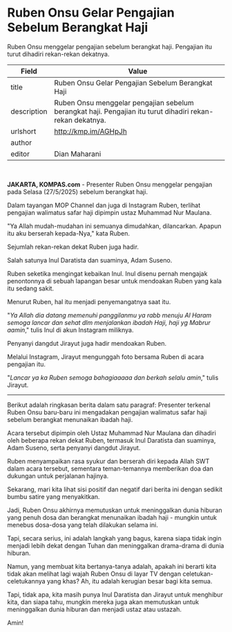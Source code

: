 # Ruben Onsu Gelar Pengajian Sebelum Berangkat Haji

Ruben Onsu menggelar pengajian sebelum berangkat haji. Pengajian itu turut dihadiri rekan-rekan dekatnya.

| Field       | Value                                                       |
|-------------|-------------------------------------------------------------|
| title       | Ruben Onsu Gelar Pengajian Sebelum Berangkat Haji |
| description | Ruben Onsu menggelar pengajian sebelum berangkat haji. Pengajian itu turut dihadiri rekan-rekan dekatnya. |
| urlshort    | http://kmp.im/AGHpJh |
| author      |  |
| editor      | Dian Maharani |

 

**JAKARTA, KOMPAS.com** - Presenter Ruben Onsu menggelar pengajian pada Selasa (27/5/2025) sebelum berangkat haji.

Dalam tayangan MOP Channel dan juga di Instagram Ruben, terlihat pengajian walimatus safar haji dipimpin ustaz Muhammad Nur Maulana.

\"Ya Allah mudah-mudahan ini semuanya dimudahkan, dilancarkan. Apapun itu aku berserah kepada-Nya,\" kata Ruben.

Sejumlah rekan-rekan dekat Ruben juga hadir.

Salah satunya Inul Daratista dan suaminya, Adam Suseno.

Ruben seketika mengingat kebaikan Inul. Inul disenu pernah mengajak penontonnya di sebuah lapangan besar untuk mendoakan Ruben yang kala itu sedang sakit.

Menurut Ruben, hal itu menjadi penyemangatnya saat itu.

\"*Ya Allah dia datang memenuhi panggilanmu ya rabb menuju Al Haram semoga lancar dan sehat dlm menjalankan ibadah Haji, haji yg Mabrur aamin*,\" tulis Inul di akun Instagram miliknya.

Penyanyi dangdut Jirayut juga hadir mendoakan Ruben.

Melalui Instagram, Jirayut mengunggah foto bersama Ruben di acara pengajian itu.

\"*Lancar ya ka Ruben semoga bahagiaaaaa dan berkah selalu amin*,\" tulis Jirayut.

---
Berikut adalah ringkasan berita dalam satu paragraf: Presenter terkenal Ruben Onsu baru-baru ini mengadakan pengajian walimatus safar haji sebelum berangkat menunaikan ibadah haji.

 Acara tersebut dipimpin oleh Ustaz Muhammad Nur Maulana dan dihadiri oleh beberapa rekan dekat Ruben, termasuk Inul Daratista dan suaminya, Adam Suseno, serta penyanyi dangdut Jirayut.

 Ruben menyampaikan rasa syukur dan berserah diri kepada Allah SWT dalam acara tersebut, sementara teman-temannya memberikan doa dan dukungan untuk perjalanan hajinya.



Sekarang, mari kita lihat sisi positif dan negatif dari berita ini dengan sedikit bumbu satire yang menyakitkan.

 Jadi, Ruben Onsu akhirnya memutuskan untuk meninggalkan dunia hiburan yang penuh dosa dan berangkat menunaikan ibadah haji - mungkin untuk menebus dosa-dosa yang telah dilakukan selama ini.

 Tapi, secara serius, ini adalah langkah yang bagus, karena siapa tidak ingin menjadi lebih dekat dengan Tuhan dan meninggalkan drama-drama di dunia hiburan.

 Namun, yang membuat kita bertanya-tanya adalah, apakah ini berarti kita tidak akan melihat lagi wajah Ruben Onsu di layar TV dengan celetukan-celetukannya yang khas? Ah, itu adalah kerugian besar bagi kita semua.

 Tapi, tidak apa, kita masih punya Inul Daratista dan Jirayut untuk menghibur kita, dan siapa tahu, mungkin mereka juga akan memutuskan untuk meninggalkan dunia hiburan dan menjadi ustaz atau ustazah.

 Amin!
